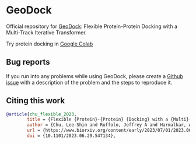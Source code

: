 # GeoDock

Official repository for [GeoDock](https://www.biorxiv.org/content/10.1101/2023.06.29.547134v1): Flexible Protein-Protein Docking with a Multi-Track Iterative Transformer.

Try protein docking in [Google Colab](https://colab.research.google.com/github/Graylab/GeoDock/blob/main/GeoDock.ipynb)

## Bug reports

If you run into any problems while using GeoDock, please create a [Github issue](https://github.com/Graylab/GeoDock/issues) with a description of the problem and the steps to reproduce it.

## Citing this work

```bibtex
@article{chu_flexible_2023,
        title = {Flexible {Protein}-{Protein} {Docking} with a {Multi}-{Track} {Iterative} {Transformer}},
        author = {Chu, Lee-Shin and Ruffolo, Jeffrey A and Harmalkar, Ameya and Gray, Jeffrey J}
        url = {https://www.biorxiv.org/content/early/2023/07/01/2023.06.29.547134},
        doi = {10.1101/2023.06.29.547134},

```
